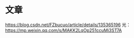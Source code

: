 # 文章

https://blog.csdn.net/FZbucuo/article/details/135365196
光：https://mp.weixin.qq.com/s/MAKK2LqOp251ccuMi3ST7A
